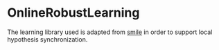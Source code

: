 # OnlineRobustLearning
The learning library used is adapted from [smile](https://github.com/haifengl/smile.git) in order to support local hypothesis synchronization. 
